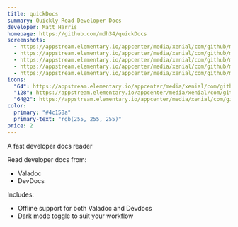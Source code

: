```yaml
---
title: quickDocs
summary: Quickly Read Developer Docs
developer: Matt Harris
homepage: https://github.com/mdh34/quickDocs
screenshots:
  - https://appstream.elementary.io/appcenter/media/xenial/com/github/mdh34.quickdocs.desktop/4C7826EBFD8B5004B12FBCC4832260BF/screenshots/image-1_orig.png
  - https://appstream.elementary.io/appcenter/media/xenial/com/github/mdh34.quickdocs.desktop/4C7826EBFD8B5004B12FBCC4832260BF/screenshots/image-2_orig.png
  - https://appstream.elementary.io/appcenter/media/xenial/com/github/mdh34.quickdocs.desktop/4C7826EBFD8B5004B12FBCC4832260BF/screenshots/image-3_orig.png
  - https://appstream.elementary.io/appcenter/media/xenial/com/github/mdh34.quickdocs.desktop/4C7826EBFD8B5004B12FBCC4832260BF/screenshots/image-4_orig.png
  - https://appstream.elementary.io/appcenter/media/xenial/com/github/mdh34.quickdocs.desktop/4C7826EBFD8B5004B12FBCC4832260BF/screenshots/image-5_orig.png
icons:
  "64": https://appstream.elementary.io/appcenter/media/xenial/com/github/mdh34.quickdocs.desktop/4C7826EBFD8B5004B12FBCC4832260BF/icons/64x64/com.github.mdh34.quickdocs_com.github.mdh34.quickdocs.png
  "128": https://appstream.elementary.io/appcenter/media/xenial/com/github/mdh34.quickdocs.desktop/4C7826EBFD8B5004B12FBCC4832260BF/icons/128x128/com.github.mdh34.quickdocs_com.github.mdh34.quickdocs.png
  "64@2": https://appstream.elementary.io/appcenter/media/xenial/com/github/mdh34.quickdocs.desktop/4C7826EBFD8B5004B12FBCC4832260BF/icons/64x64@2/com.github.mdh34.quickdocs_com.github.mdh34.quickdocs.png
color:
  primary: "#4c158a"
  primary-text: "rgb(255, 255, 255)"
price: 2
---
```


<p>A fast developer docs reader</p>
<p>Read developer docs from:</p>
<ul>
  <li>Valadoc</li>
  <li>DevDocs</li>
</ul>
<p>Includes:</p>
<ul>
  <li>Offline support for both Valadoc and Devdocs</li>
  <li>Dark mode toggle to suit your workflow</li>
</ul>